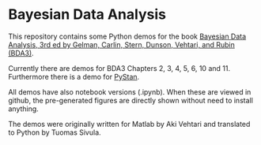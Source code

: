 # Bayesian Data Analysis
This repository contains some Python demos for the book [Bayesian Data
Analysis, 3rd ed by Gelman, Carlin, Stern, Dunson, Vehtari, and Rubin (BDA3)](http://www.stat.columbia.edu/~gelman/book/).

Currently there are demos for BDA3 Chapters 2, 3, 4, 5, 6, 10 and 11. Furthermore there is a demo for [PyStan](https://github.com/stan-dev/pystan).

All demos have also notebook versions (.ipynb). When these are viewed
in github, the pre-generated figures are directly shown without need
to install anything.

The demos were originally written for Matlab by Aki Vehtari and
translated to Python by Tuomas Sivula.
